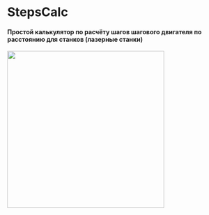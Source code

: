 # StepsCalc

#### Простой калькулятор по расчёту шагов шагового двигателя по расстоянию для станков (лазерные станки)

[<img src="https://user-images.githubusercontent.com/3010487/232477519-3cd35537-6a11-498f-a9f4-b823a1595cfb.jpg" height="360" />](https://user-images.githubusercontent.com/3010487/232477519-3cd35537-6a11-498f-a9f4-b823a1595cfb.jpg)
